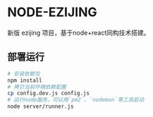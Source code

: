 # NODE-EZIJING

新版 ezijing 项目，基于node+react同构技术搭建。


## 部署运行

```sh
# 安装依赖包
npm install
# 拷贝当前环境依赖配置
cp config.dev.js config.js
# 运行node服务，可以用`pm2`、`nodemon`等工具启动
node server/runner.js
```


